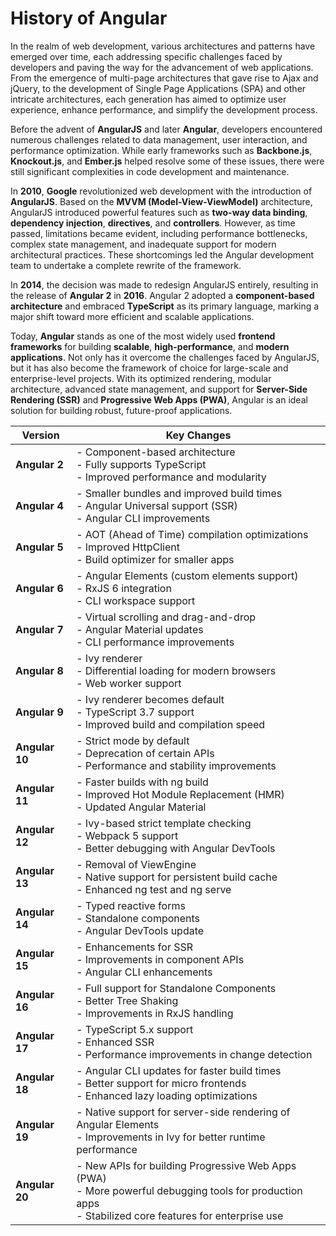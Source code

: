 # **History of Angular**

In the realm of web development, various architectures and patterns have emerged over time, each addressing specific challenges faced by developers and paving the way for the advancement of web applications. From the emergence of multi-page architectures that gave rise to Ajax and jQuery, to the development of Single Page Applications (SPA) and other intricate architectures, each generation has aimed to optimize user experience, enhance performance, and simplify the development process.

Before the advent of **AngularJS** and later **Angular**, developers encountered numerous challenges related to data management, user interaction, and performance optimization. While early frameworks such as **Backbone.js**, **Knockout.js**, and **Ember.js** helped resolve some of these issues, there were still significant complexities in code development and maintenance.

In **2010**, **Google** revolutionized web development with the introduction of **AngularJS**. Based on the **MVVM (Model-View-ViewModel)** architecture, AngularJS introduced powerful features such as **two-way data binding**, **dependency injection**, **directives**, and **controllers**. However, as time passed, limitations became evident, including performance bottlenecks, complex state management, and inadequate support for modern architectural practices. These shortcomings led the Angular development team to undertake a complete rewrite of the framework.

In **2014**, the decision was made to redesign AngularJS entirely, resulting in the release of **Angular 2** in **2016**. Angular 2 adopted a **component-based architecture** and embraced **TypeScript** as its primary language, marking a major shift toward more efficient and scalable applications.

Today, **Angular** stands as one of the most widely used **frontend frameworks** for building **scalable**, **high-performance**, and **modern applications**. Not only has it overcome the challenges faced by AngularJS, but it has also become the framework of choice for large-scale and enterprise-level projects. With its optimized rendering, modular architecture, advanced state management, and support for **Server-Side Rendering (SSR)** and **Progressive Web Apps (PWA)**, Angular is an ideal solution for building robust, future-proof applications.


| **Version** | **Key Changes** |
| ----------- | --------------- |
| **Angular 2** | \- Component\-based architecture<br>\- Fully supports TypeScript<br>\- Improved performance and modularity |
| **Angular 4** | \- Smaller bundles and improved build times<br>\- Angular Universal support \(SSR\)<br>\- Angular CLI improvements |
| **Angular 5** | \- AOT \(Ahead of Time\) compilation optimizations<br>\- Improved HttpClient<br>\- Build optimizer for smaller apps |
| **Angular 6** | \- Angular Elements \(custom elements support\)<br>\- RxJS 6 integration<br>\- CLI workspace support |
| **Angular 7** | \- Virtual scrolling and drag\-and\-drop<br>\- Angular Material updates<br>\- CLI performance improvements |
| **Angular 8** | \- Ivy renderer<br>\- Differential loading for modern browsers<br>\- Web worker support |
| **Angular 9** | \- Ivy renderer becomes default<br>\- TypeScript 3\.7 support<br>\- Improved build and compilation speed |
| **Angular 10** | \- Strict mode by default<br>\- Deprecation of certain APIs<br>\- Performance and stability improvements |
| **Angular 11** | \- Faster builds with ng build<br>\- Improved Hot Module Replacement \(HMR\)<br>\- Updated Angular Material |
| **Angular 12** | \- Ivy\-based strict template checking<br>\- Webpack 5 support<br>\- Better debugging with Angular DevTools |
| **Angular 13** | \- Removal of ViewEngine<br>\- Native support for persistent build cache<br>\- Enhanced ng test and ng serve |
| **Angular 14** | \- Typed reactive forms<br>\- Standalone components<br>\- Angular DevTools update |
| **Angular 15** | \- Enhancements for SSR<br>\- Improvements in component APIs<br>\- Angular CLI enhancements |
| **Angular 16** | \- Full support for Standalone Components<br>\- Better Tree Shaking<br>\- Improvements in RxJS handling |
| **Angular 17** | \- TypeScript 5\.x support<br>\- Enhanced SSR<br>\- Performance improvements in change detection |
| **Angular 18** | \- Angular CLI updates for faster build times<br>\- Better support for micro frontends<br>\- Enhanced lazy loading optimizations |
| **Angular 19** | \- Native support for server\-side rendering of Angular Elements<br>\- Improvements in Ivy for better runtime performance |
| **Angular 20** | \- New APIs for building Progressive Web Apps \(PWA\)<br>\- More powerful debugging tools for production apps<br>\- Stabilized core features for enterprise use |